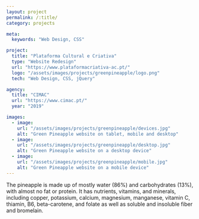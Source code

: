 ```yaml
---
layout: project
permalink: /:title/
category: projects

meta:
  keywords: "Web Design, CSS"

project:
  title: "Plataforma Cultural e Criativa"
  type: "Website Redesign"
  url: "https://www.plataformacriativa-ac.pt/"
  logo: "/assets/images/projects/greenpineapple/logo.png"
  tech: "Web Design, CSS, jQuery"

agency:
  title: "CIMAC"
  url: "https://www.cimac.pt/"
  year: "2019"

images:
  - image:
    url: "/assets/images/projects/greenpineapple/devices.jpg"
    alt: "Green Pineapple website on tablet, mobile and desktop"
  - image:
    url: "/assets/images/projects/greenpineapple/desktop.jpg"
    alt: "Green Pineapple website on a desktop device"
  - image:
    url: "/assets/images/projects/greenpineapple/mobile.jpg"
    alt: "Green Pineapple website on a mobile device"
---
```

<p>The pineapple is made up of mostly water (86%) and carbohydrates (13%), with almost no fat or protein. It has nutrients, vitamins, and minerals, including copper, potassium, calcium, magnesium, manganese, vitamin C, thiamin, B6, beta-carotene, and folate as well as soluble and insoluble fiber and bromelain.</p>
